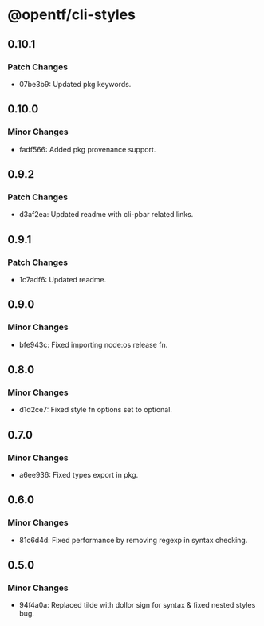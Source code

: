 # @opentf/cli-styles

## 0.10.1

### Patch Changes

- 07be3b9: Updated pkg keywords.

## 0.10.0

### Minor Changes

- fadf566: Added pkg provenance support.

## 0.9.2

### Patch Changes

- d3af2ea: Updated readme with cli-pbar related links.

## 0.9.1

### Patch Changes

- 1c7adf6: Updated readme.

## 0.9.0

### Minor Changes

- bfe943c: Fixed importing node:os release fn.

## 0.8.0

### Minor Changes

- d1d2ce7: Fixed style fn options set to optional.

## 0.7.0

### Minor Changes

- a6ee936: Fixed types export in pkg.

## 0.6.0

### Minor Changes

- 81c6d4d: Fixed performance by removing regexp in syntax checking.

## 0.5.0

### Minor Changes

- 94f4a0a: Replaced tilde with dollor sign for syntax & fixed nested styles bug.
